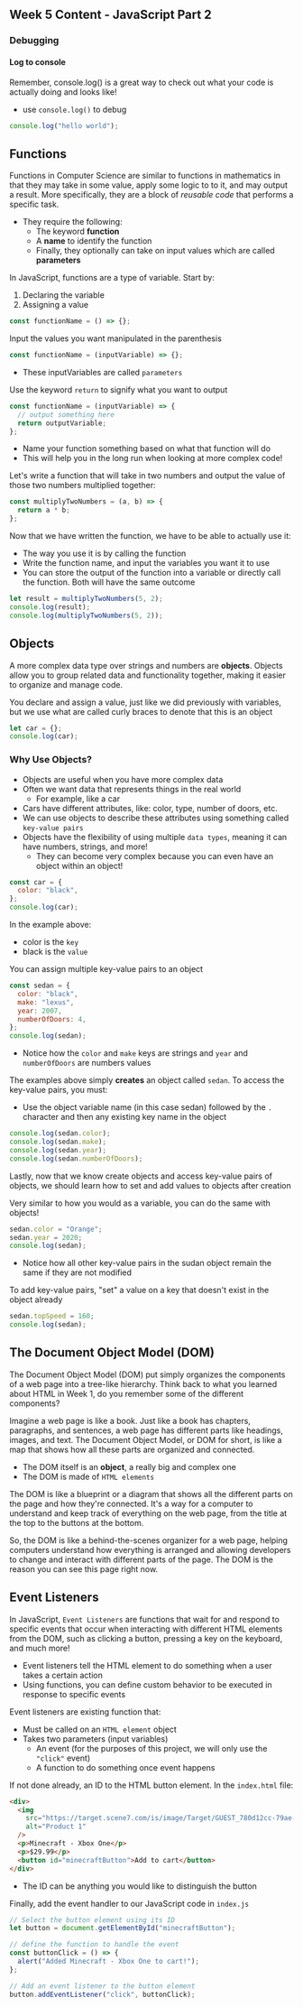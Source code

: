 ## Week 5 Content - JavaScript Part 2

### Debugging

#### Log to console

Remember, console.log() is a great way to check out what your code is actually doing and looks like!

- use `console.log()` to debug

```javascript
console.log("hello world");
```

## Functions

Functions in Computer Science are similar to functions in mathematics in that they may take in some value, apply some logic to to it, and may output a result. More specifically, they are a block of _reusable code_ that performs a specific task.

- They require the following:
  - The keyword <b>function</b>
  - A <b>name</b> to identify the function
  - Finally, they optionally can take on input values which are called <b>parameters</b>

In JavaScript, functions are a type of variable. Start by:

1. Declaring the variable
2. Assigning a value

```javascript
const functionName = () => {};
```

Input the values you want manipulated in the parenthesis

```javascript
const functionName = (inputVariable) => {};
```

- These inputVariables are called `parameters`

Use the keyword `return` to signify what you want to output

```javascript
const functionName = (inputVariable) => {
  // output something here
  return outputVariable;
};
```

- Name your function something based on what that function will do
- This will help you in the long run when looking at more complex code!

Let's write a function that will take in two numbers and output the value of those two numbers multiplied together:

```javascript
const multiplyTwoNumbers = (a, b) => {
  return a * b;
};
```

Now that we have written the function, we have to be able to actually use it:

- The way you use it is by calling the function
- Write the function name, and input the variables you want it to use
- You can store the output of the function into a variable or directly call the function. Both will have the same outcome

```javascript
let result = multiplyTwoNumbers(5, 2);
console.log(result);
console.log(multiplyTwoNumbers(5, 2));
```

## Objects

A more complex data type over strings and numbers are <b>objects</b>. Objects allow you to group related data and functionality together, making it easier to organize and manage code.

You declare and assign a value, just like we did previously with variables, but we use what are called curly braces to denote that this is an object

```javascript
let car = {};
console.log(car);
```

### Why Use Objects?

- Objects are useful when you have more complex data
- Often we want data that represents things in the real world
  - For example, like a car
- Cars have different attributes, like: color, type, number of doors, etc.
- We can use objects to describe these attributes using something called `key-value pairs`
- Objects have the flexibility of using multiple `data types`, meaning it can have numbers, strings, and more!
  - They can become very complex because you can even have an object within an object!

```javascript
const car = {
  color: "black",
};
console.log(car);
```

In the example above:

- color is the `key`
- black is the `value`

You can assign multiple key-value pairs to an object

```javascript
const sedan = {
  color: "black",
  make: "lexus",
  year: 2007,
  numberOfDoors: 4,
};
console.log(sedan);
```

- Notice how the `color` and `make` keys are strings and `year` and `numberOfDoors` are numbers values

The examples above simply <b>creates</b> an object called `sedan`. To access the key-value pairs, you must:

- Use the object variable name (in this case sedan) followed by the `.` character and then any existing key name in the object

```javascript
console.log(sedan.color);
console.log(sedan.make);
console.log(sedan.year);
console.log(sedan.numberOfDoors);
```

Lastly, now that we know create objects and access key-value pairs of objects, we should learn how to set and add values to objects after creation

Very similar to how you would as a variable, you can do the same with objects!

```javascript
sedan.color = "Orange";
sedan.year = 2020;
console.log(sedan);
```

- Notice how all other key-value pairs in the sudan object remain the same if they are not modified

To add key-value pairs, "set" a value on a key that doesn't exist in the object already

```javascript
sedan.topSpeed = 160;
console.log(sedan);
```

## The Document Object Model (DOM)

The Document Object Model (DOM) put simply organizes the components of a web page into a tree-like hierarchy. Think back to what you learned about HTML in Week 1, do you remember some of the different components?

Imagine a web page is like a book. Just like a book has chapters, paragraphs, and sentences, a web page has different parts like headings, images, and text. The Document Object Model, or DOM for short, is like a map that shows how all these parts are organized and connected.

- The DOM itself is an <b>object</b>, a really big and complex one
- The DOM is made of `HTML elements`

The DOM is like a blueprint or a diagram that shows all the different parts on the page and how they're connected. It's a way for a computer to understand and keep track of everything on the web page, from the title at the top to the buttons at the bottom.

So, the DOM is like a behind-the-scenes organizer for a web page, helping computers understand how everything is arranged and allowing developers to change and interact with different parts of the page. The DOM is the reason you can see this page right now.

## Event Listeners

In JavaScript, `Event Listeners` are functions that wait for and respond to specific events that occur when interacting with different HTML elements from the DOM, such as clicking a button, pressing a key on the keyboard, and much more!

- Event listeners tell the HTML element to do something when a user takes a certain action
- Using functions, you can define custom behavior to be executed in response to specific events

Event listeners are existing function that:

- Must be called on an `HTML element` object
- Takes two parameters (input variables)
  - An event (for the purposes of this project, we will only use the `"click"` event)
  - A function to do something once event happens

If not done already, an ID to the HTML button element. In the `index.html` file:

```html
<div>
  <img
    src="https://target.scene7.com/is/image/Target/GUEST_780d12cc-79ae-474b-a4a3-0de8477746f5?qlt=65&fmt=webp&hei=154&wid=154"
    alt="Product 1"
  />
  <p>Minecraft - Xbox One</p>
  <p>$29.99</p>
  <button id="minecraftButton">Add to cart</button>
</div>
```

- The ID can be anything you would like to distinguish the button

Finally, add the event handler to our JavaScript code in `index.js`

```javascript
// Select the button element using its ID
let button = document.getElementById("minecraftButton");

// define the function to handle the event
const buttonClick = () => {
  alert("Added Minecraft - Xbox One to cart!");
};

// Add an event listener to the button element
button.addEventListener("click", buttonClick);
```

